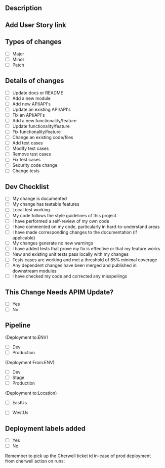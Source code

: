 ## Description
<!--- Describe your changes in detail -->

## Add User Story link
<!--- Please provide the ADO User Story link (Note: not the US number) here.  -->


## Types of changes
<!--- What types of changes does your code-base introduce? Put an `x` in the box that applies: -->

- [ ] Major
- [ ] Minor
- [ ] Patch

## Details of changes
<!--- What Details of changes does your code introduce? Put an `x` in all the boxes that apply: -->

- [ ] Update docs or README
- [ ] Add a new module
- [ ] Add new API/API's
- [ ] Update an existing API/API's
- [ ] Fix an API/API's
- [ ] Add a new functionality/feature
- [ ] Update functionality/feature
- [ ] Fix functionality/feature
- [ ] Change an existing code/files
- [ ] Add test cases
- [ ] Modify test cases
- [ ] Remove test cases
- [ ] Fix test cases
- [ ] Security code change
- [ ] Change tests

## Dev Checklist
<!-- scope of testing Put an `x` in all the boxes that apply: -->

- [ ] My change is documented
- [ ] My change has testable features
- [ ] Local test working
- [ ] My code follows the style guidelines of this project.
- [ ] I have performed a self-review of my own code
- [ ] I have commented on my code, particularly in hard-to-understand areas
- [ ] I have made corresponding changes to the documentation (if applicable)
- [ ] My changes generate no new warnings
- [ ] I have added tests that prove my fix is effective or that my feature works
- [ ] New and existing unit tests pass locally with my changes
- [ ] Tests cases are working and met a threshold of 85% minimal coverage
- [ ] Any dependent changes have been merged and published in downstream modules
- [ ] I have checked my code and corrected any misspellings

## This Change Needs APIM Update?
<!--- Is this change needs an api update? Put an `x` in the box that applies: -->

- [ ] Yes
- [ ] No
  
## Pipeline
<!-- Mention details of deployment, Env(Dev, Test, Test2, Stage, Production), Location(East, West) -->
<!-- Mention id it's individual deployment to any Env(Dev, Test, Test2, Stage), independent of regular deployment cycle Put an `x` in the box if apply: -->
<!-- if there isn't an issue that this pull request is addressing, just leave the below blank -->
(Deployment to:ENV)
- [ ] Dev
- [ ] Production

(Deployment From:ENV)
- [ ] Dev
- [ ] Stage
- [ ] Production

(Deployment to:Location)
- [ ] EastUs
- [ ] WestUs


## Deployment labels added
<!--- Are deployment labels added to this PR? Put an `x` in the box that applies: -->

- [ ] Yes
- [ ] No

<!-- Finally Remember to pickup the Cherwell ticket id  -->
Remember to pick up the Cherwell ticket id in-case of prod deployment from cherwell action on runs: 